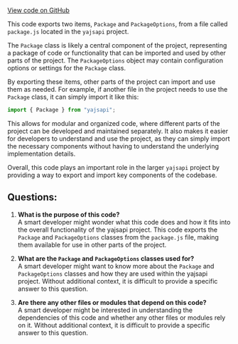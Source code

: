 [View code on GitHub](https://github.com/golemfactory/yajsapi/package/index.ts)

This code exports two items, `Package` and `PackageOptions`, from a file called `package.js` located in the `yajsapi` project. 

The `Package` class is likely a central component of the project, representing a package of code or functionality that can be imported and used by other parts of the project. The `PackageOptions` object may contain configuration options or settings for the `Package` class.

By exporting these items, other parts of the project can import and use them as needed. For example, if another file in the project needs to use the `Package` class, it can simply import it like this:

```javascript
import { Package } from "yajsapi";
```

This allows for modular and organized code, where different parts of the project can be developed and maintained separately. It also makes it easier for developers to understand and use the project, as they can simply import the necessary components without having to understand the underlying implementation details.

Overall, this code plays an important role in the larger `yajsapi` project by providing a way to export and import key components of the codebase.
## Questions: 
 1. **What is the purpose of this code?**\
A smart developer might wonder what this code does and how it fits into the overall functionality of the yajsapi project. This code exports the `Package` and `PackageOptions` classes from the `package.js` file, making them available for use in other parts of the project.

2. **What are the `Package` and `PackageOptions` classes used for?**\
A smart developer might want to know more about the `Package` and `PackageOptions` classes and how they are used within the yajsapi project. Without additional context, it is difficult to provide a specific answer to this question.

3. **Are there any other files or modules that depend on this code?**\
A smart developer might be interested in understanding the dependencies of this code and whether any other files or modules rely on it. Without additional context, it is difficult to provide a specific answer to this question.